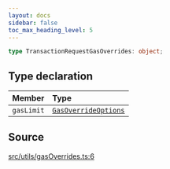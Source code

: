 ```yaml
---
layout: docs
sidebar: false
toc_max_heading_level: 5
---
```


```ts
type TransactionRequestGasOverrides: object;
```

## Type declaration

| Member | Type |
| :------ | :------ |
| `gasLimit` | [`GasOverrideOptions`](GasOverrideOptions.md) |

## Source

[src/utils/gasOverrides.ts:6](https://github.com/OffchainLabs/arbitrum-orbit-sdk/blob/9d5595a042e42f7d6b9af10a84816c98ea30f330/src/utils/gasOverrides.ts#L6)
